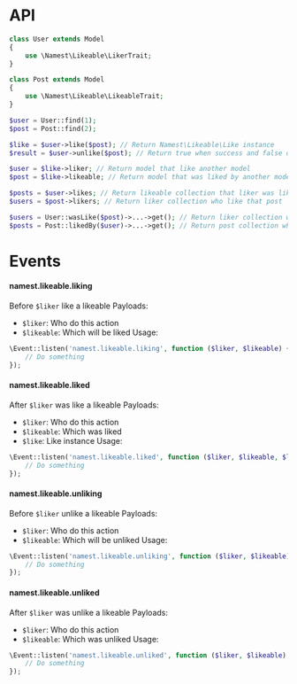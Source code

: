 # API

```php
class User extends Model
{
    use \Namest\Likeable\LikerTrait;
}

class Post extends Model
{
    use \Namest\Likeable\LikeableTrait;
}
```

```php
$user = User::find(1);
$post = Post::find(2);

$like = $user->like($post); // Return Namest\Likeable\Like instance
$result = $user->unlike($post); // Return true when success and false on otherwise
```

```php
$user = $like->liker; // Return model that like another model
$post = $like->likeable; // Return model that was liked by another model
```

```php
$posts = $user->likes; // Return likeable collection that liker was liked
$users = $post->likers; // Return liker collection who like that post
```

```php
$users = User::wasLike($post)->...->get(); // Return liker collection who like that post
$posts = Post::likedBy($user)->...->get(); // Return post collection which was liked by the user 
```

# Events

#### namest.likeable.liking

Before `$liker` like a likeable
Payloads:
- `$liker`: Who do this action
- `$likeable`: Which will be liked
Usage:
```php
\Event::listen('namest.likeable.liking', function ($liker, $likeable) {
    // Do something
});
```

#### namest.likeable.liked

After `$liker` was like a likeable
Payloads:
- `$liker`: Who do this action
- `$likeable`: Which was liked
- `$like`: Like instance
Usage:
```php
\Event::listen('namest.likeable.liked', function ($liker, $likeable, $like) {
    // Do something
});
```

#### namest.likeable.unliking

Before `$liker` unlike a likeable
Payloads:
- `$liker`: Who do this action
- `$likeable`: Which will be unliked
Usage:
```php
\Event::listen('namest.likeable.unliking', function ($liker, $likeable) {
    // Do something
});
```

#### namest.likeable.unliked

After `$liker` was unlike a likeable
Payloads:
- `$liker`: Who do this action
- `$likeable`: Which was unliked
Usage:
```php
\Event::listen('namest.likeable.unliked', function ($liker, $likeable) {
    // Do something
});
```